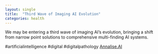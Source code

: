```yaml
---
layout: single
title:  "Third Wave of Imaging AI Evolution"
categories: health
---
```

We may be entering a third wave of imaging AI’s evolution, bringing a shift from narrow point solutions to comprehensive multi-finding AI systems.




#artificialintelligence #digital #digitalpathology
[Annalise.AI](https://www.linkedin.com/feed/update/urn:li:activity:6995693279774146561/)